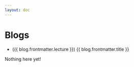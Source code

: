 ```yaml
---
layout: doc
---
```


<script setup>
  import {data as blogs} from './blogs/blog.data';
  import { withBase } from 'vitepress';
</script>

# Blogs

<ul v-if="blogs.length > 0">
  <li v-for="blog of blogs">
    <a :href="withBase(blog.url)">({{ blog.frontmatter.lecture }}) {{ blog.frontmatter.title }}</a>
  </li>
</ul>
<p v-else>
  Nothing here yet!
</p>
